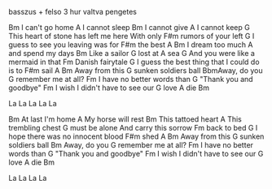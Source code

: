 basszus + felso 3 hur valtva pengetes

Bm I can't go home
A  I cannot sleep
Bm I cannot give
A  I cannot keep
G  This heart of stone has left me here
With only F#m rumors of your left
G  I guess to see you leaving was for F#m the best A
Bm I dream too much
A  and spend my days
Bm  Like a sailor G lost at  A sea
G  And you were like a mermaid
in that Fm Danish fairytale
G  I guess the best thing that I could do is to F#m sail A
Bm Away from this G sunken soldiers ball
BbmAway, do you G remember me at all?
Fm I have no better words than G "Thank you and goodbye"
Fm I wish I didn't have to see our G love A die Bm

La La La La La

Bm At last I'm home
A  My horse will rest
Bm This tattoed heart
A  This trembling chest
G  must be alone
And carry this sorrow Fm back to bed
G  I hope there was no innocent blood F#m shed A
Bm Away from this G sunken soldiers ball
Bm Away, do you G remember me at all?
Fm I have no better words than G "Thank you and goodbye"
Fm I wish I didn't have to see our G love A die Bm

La La La La
